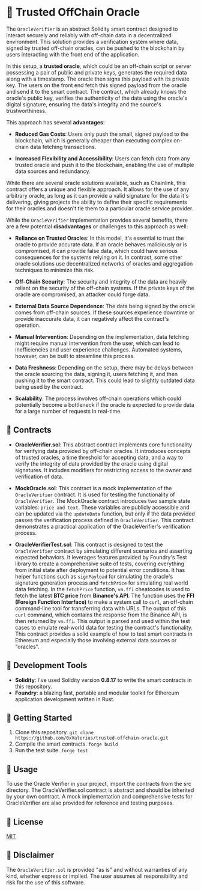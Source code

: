 # 🔮 Trusted OffChain Oracle

The `OracleVerifier` is an abstract Solidity smart contract designed to interact securely and reliably with off-chain data in a decentralized environment. This solution provides a verification system where data, signed by trusted off-chain oracles, can be pushed to the blockchain by users interacting with the front end of the application.

In this setup, a **trusted oracle**, which could be an off-chain script or server possessing a pair of public and private keys, generates the required data along with a timestamp. The oracle then signs this payload with its private key. The users on the front end fetch this signed payload from the oracle and send it to the smart contract. The contract, which already knows the oracle's public key, verifies the authenticity of the data using the oracle's digital signature, ensuring the data's integrity and the source's trustworthiness.

This approach has several **advantages**:

- **Reduced Gas Costs**: Users only push the small, signed payload to the blockchain, which is generally cheaper than executing complex on-chain data fetching transactions.

- **Increased Flexibility and Accessibility**: Users can fetch data from any trusted oracle and push it to the blockchain, enabling the use of multiple data sources and redundancy.

While there are several oracle solutions available, such as Chainlink, this contract offers a unique and flexible approach. It allows for the use of any arbitrary oracle, as long as it can provide a valid signature for the data it's delivering, giving projects the ability to define their specific requirements for their oracles and doesn't tie them to a particular oracle service provider.

While the `OracleVerifier` implementation provides several benefits, there are a few potential **disadvantages** or challenges to this approach as well:

- **Reliance on Trusted Oracles**: In this model, it's essential to trust the oracle to provide accurate data. If an oracle behaves maliciously or is compromised, it can provide false data, which could have serious consequences for the systems relying on it. In contrast, some other oracle solutions use decentralized networks of oracles and aggregation techniques to minimize this risk.

- **Off-Chain Security**: The security and integrity of the data are heavily reliant on the security of the off-chain systems. If the private keys of the oracle are compromised, an attacker could forge data.

- **External Data Source Dependence**: The data being signed by the oracle comes from off-chain sources. If these sources experience downtime or provide inaccurate data, it can negatively affect the contract's operation.

- **Manual Intervention**: Depending on the implementation, data fetching might require manual intervention from the user, which can lead to inefficiencies and user experience challenges. Automated systems, however, can be built to streamline this process.

- **Data Freshness**: Depending on the setup, there may be delays between the oracle sourcing the data, signing it, users fetching it, and then pushing it to the smart contract. This could lead to slightly outdated data being used by the contract.

- **Scalability**: The process involves off-chain operations which could potentially become a bottleneck if the oracle is expected to provide data for a large number of requests in real-time.

## 📄 Contracts

- **OracleVerifier.sol**: This abstract contract implements core functionality for verifying data provided by off-chain oracles. It introduces concepts of trusted oracles, a time threshold for accepting data, and a way to verify the integrity of data provided by the oracle using digital signatures. It includes modifiers for restricting access to the owner and verification of data.

- **MockOracle.sol**: This contract is a mock implementation of the `OracleVerifier` contract. It is used for testing the functionality of `OracleVerifier`. The MockOracle contract introduces two sample state variables: `price and text`. These variables are publicly accessible and can be updated via the `updateData` function, but only if the data provided passes the verification process defined in `OracleVerifier`. This contract demonstrates a practical application of the OracleVerifier's verification process.

- **OracleVerifierTest.sol**: This contract is designed to test the `OracleVerifier` contract by simulating different scenarios and asserting expected behaviors. It leverages features provided by Foundry's Test library to create a comprehensive suite of tests, covering everything from initial state after deployment to potential error conditions. It has helper functions such as `signPayload` for simulating the oracle's signature generation process and `fetchPrice` for simulating real world data fetching. In the `fetchPrice` function, `vm.ffi` cheatcodes is used to fetch the latest **BTC price** from **Binance's API**. The function uses the **FFI (Foreign Function Interface)** to make a system call to `curl`, an off-chain command-line tool for transferring data with URLs. The output of this `curl` command, which contains the response from the Binance API, is then returned by `vm.ffi`. This output is parsed and used within the test cases to emulate real-world data for testing the contract's functionality. This contract provides a solid example of how to test smart contracts in Ethereum and especially those involving external data sources or "oracles".

## :wrench: Development Tools

- **Solidity**: I've used Solidity version **0.8.17** to write the smart contracts in this repository.
- **Foundry**: a blazing fast, portable and modular toolkit for Ethereum application development written in Rust.

## :rocket: Getting Started

1. Clone this repository. `git clone https://github.com/0xValerius/trusted-offchain-oracle.git`
2. Compile the smart contracts. `forge build`
3. Run the test suite. `forge test`

## 🤖 Usage

To use the Oracle Verifier in your project, import the contracts from the src directory. The OracleVerifier.sol contract is abstract and should be inherited by your own contract. A mock implementation and comprehensive tests for OracleVerifier are also provided for reference and testing purposes.

## :scroll: License

[MIT](https://choosealicense.com/licenses/mit/)

## 🚨 Disclaimer

The `OracleVerifier.sol` is provided "as is" and without warranties of any kind, whether express or implied. The user assumes all responsibility and risk for the use of this software.
